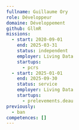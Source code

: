 ```yaml
---
fullname: Guillaume Ory
role: Développeur
domaine: Développement
github: GllmR
missions:
  - start: 2020-09-01
    end: 2025-03-31
    status: independent
    employer: Living Data
    startups:
      - pcrs
  - start: 2025-01-01
    end: 2025-09-30
    status: service
    employer: Living Data
    startups:
      - prelevements.deau
previously:
  - ban
competences: []
---
```

